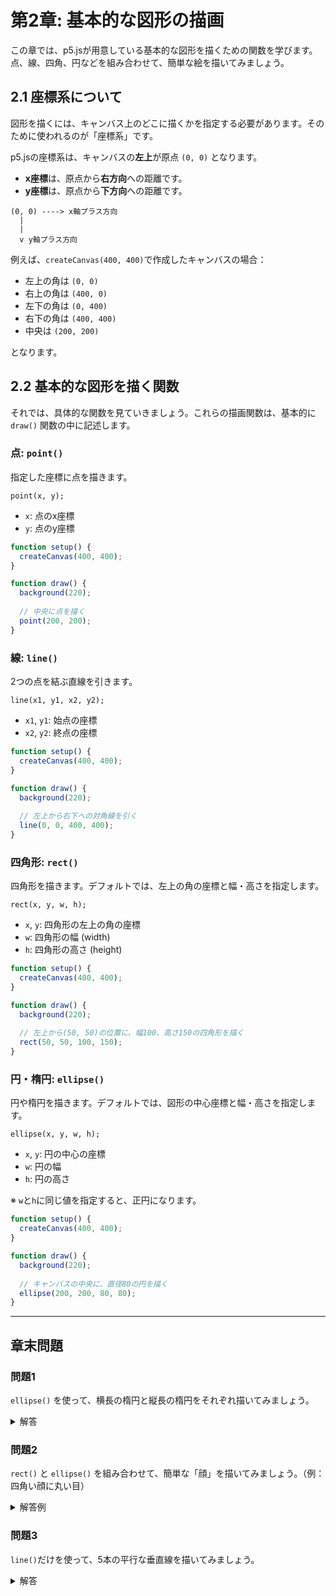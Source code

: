 # 第2章: 基本的な図形の描画

この章では、p5.jsが用意している基本的な図形を描くための関数を学びます。点、線、四角、円などを組み合わせて、簡単な絵を描いてみましょう。

## 2.1 座標系について

図形を描くには、キャンバス上のどこに描くかを指定する必要があります。そのために使われるのが「座標系」です。

p5.jsの座標系は、キャンバスの**左上**が原点 `(0, 0)` となります。
- **x座標**は、原点から**右方向**への距離です。
- **y座標**は、原点から**下方向**への距離です。

```
(0, 0) ----> x軸プラス方向
  | 
  | 
  v y軸プラス方向
```

例えば、`createCanvas(400, 400)`で作成したキャンバスの場合：
- 左上の角は `(0, 0)`
- 右上の角は `(400, 0)`
- 左下の角は `(0, 400)`
- 右下の角は `(400, 400)`
- 中央は `(200, 200)`

となります。

## 2.2 基本的な図形を描く関数

それでは、具体的な関数を見ていきましょう。これらの描画関数は、基本的に `draw()` 関数の中に記述します。

### 点: `point()`

指定した座標に点を描きます。

`point(x, y);`
- `x`: 点のx座標
- `y`: 点のy座標

```javascript
function setup() {
  createCanvas(400, 400);
}

function draw() {
  background(220);
  
  // 中央に点を描く
  point(200, 200);
}
```

### 線: `line()`

2つの点を結ぶ直線を引きます。

`line(x1, y1, x2, y2);`
- `x1`, `y1`: 始点の座標
- `x2`, `y2`: 終点の座標

```javascript
function setup() {
  createCanvas(400, 400);
}

function draw() {
  background(220);
  
  // 左上から右下への対角線を引く
  line(0, 0, 400, 400);
}
```

### 四角形: `rect()`

四角形を描きます。デフォルトでは、左上の角の座標と幅・高さを指定します。

`rect(x, y, w, h);`
- `x`, `y`: 四角形の左上の角の座標
- `w`: 四角形の幅 (width)
- `h`: 四角形の高さ (height)

```javascript
function setup() {
  createCanvas(400, 400);
}

function draw() {
  background(220);
  
  // 左上から(50, 50)の位置に、幅100、高さ150の四角形を描く
  rect(50, 50, 100, 150);
}
```

### 円・楕円: `ellipse()`

円や楕円を描きます。デフォルトでは、図形の中心座標と幅・高さを指定します。

`ellipse(x, y, w, h);`
- `x`, `y`: 円の中心の座標
- `w`: 円の幅
- `h`: 円の高さ

※ `w`と`h`に同じ値を指定すると、正円になります。

```javascript
function setup() {
  createCanvas(400, 400);
}

function draw() {
  background(220);
  
  // キャンバスの中央に、直径80の円を描く
  ellipse(200, 200, 80, 80);
}
```

---

## 章末問題

### 問題1
`ellipse()` を使って、横長の楕円と縦長の楕円をそれぞれ描いてみましょう。

<details>
<summary>解答</summary>

```javascript
function setup() {
  createCanvas(400, 400);
}

function draw() {
  background(220);
  
  // 横長の楕円
  // 幅を高さより大きくする
  ellipse(150, 200, 150, 80);
  
  // 縦長の楕円
  // 高さを幅より大きくする
  ellipse(300, 200, 80, 150);
}
```
</details>

### 問題2
`rect()` と `ellipse()` を組み合わせて、簡単な「顔」を描いてみましょう。（例：四角い顔に丸い目）

<details>
<summary>解答例</summary>

```javascript
function setup() {
  createCanvas(400, 400);
}

function draw() {
  background(220);
  
  // 顔の輪郭（四角形）
  rect(100, 100, 200, 200);
  
  // 左目（円）
  ellipse(160, 180, 40, 40);
  
  // 右目（円）
  ellipse(240, 180, 40, 40);
  
  // 口（線）
  line(150, 250, 250, 250);
}
```
</details>

### 問題3
`line()`だけを使って、5本の平行な垂直線を描いてみましょう。

<details>
<summary>解答</summary>

```javascript
function setup() {
  createCanvas(400, 400);
}

function draw() {
  background(220);
  
  // x座標を変えながら、5本の線を引く
  line(50, 50, 50, 350);   // 1本目
  line(100, 50, 100, 350);  // 2本目
  line(150, 50, 150, 350);  // 3本目
  line(200, 50, 200, 350);  // 4本目
  line(250, 50, 250, 350);  // 5本目
}
```
（ヒント: このような繰り返しは、後の章で学ぶ「ループ」を使うと、もっと簡単に書くことができます！）
</details>